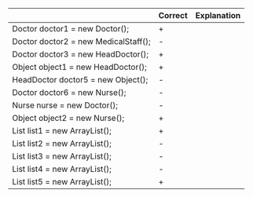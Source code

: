 |                                                     | Correct | Explanation |
|-----------------------------------------------------|---------|-------------|
| Doctor doctor1 = new Doctor();                      |    +    |             |
| Doctor doctor2 = new MedicalStaff();                |    -    |             |
| Doctor doctor3 = new HeadDoctor();                  |    +    |             |
| Object object1 = new HeadDoctor();                  |    +    |             |
| HeadDoctor doctor5 = new Object();                  |    -    |             |
| Doctor doctor6 = new Nurse();                       |    -    |             |
| Nurse nurse = new Doctor();                         |    -    |             |
| Object object2 = new Nurse();                       |    +    |             |
| List list1 = new ArrayList();                       |    +    |             |
| List<MedicalStaff> list2 = new ArrayList<Doctor>(); |    -    |             |
| List<Doctor> list3 = new ArrayList<MedicalStaff>(); |    -    |             |
| List<Object> list4 = new ArrayList<Doctor>();       |    -    |             |
| List<Object> list5 = new ArrayList<Object>();       |    +    |             |
